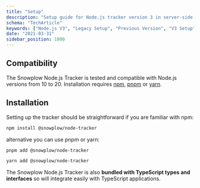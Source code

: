 ```yaml
---
title: "Setup"
description: "Setup guide for Node.js tracker version 3 in server-side JavaScript applications."
schema: "TechArticle"
keywords: ["Node.js V3", "Legacy Setup", "Previous Version", "V3 Setup", "Deprecated Setup", "Legacy Installation"]
date: "2021-03-31"
sidebar_position: 1000
---
```


## Compatibility

The Snowplow Node.js Tracker is tested and compatible with Node.js versions from 10 to 20. Installation requires [npm](https://www.npmjs.org/), [pnpm](https://pnpm.js.org/) or [yarn](https://yarnpkg.com/).

## Installation

Setting up the tracker should be straightforward if you are familiar with npm:

```bash
npm install @snowplow/node-tracker
```

alternative you can use pnpm or yarn:

```bash
pnpm add @snowplow/node-tracker
```

```bash
yarn add @snowplow/node-tracker
```

The Snowplow Node.js Tracker is also **bundled with TypeScript types and interfaces** so will integrate easily with TypeScript applications.
